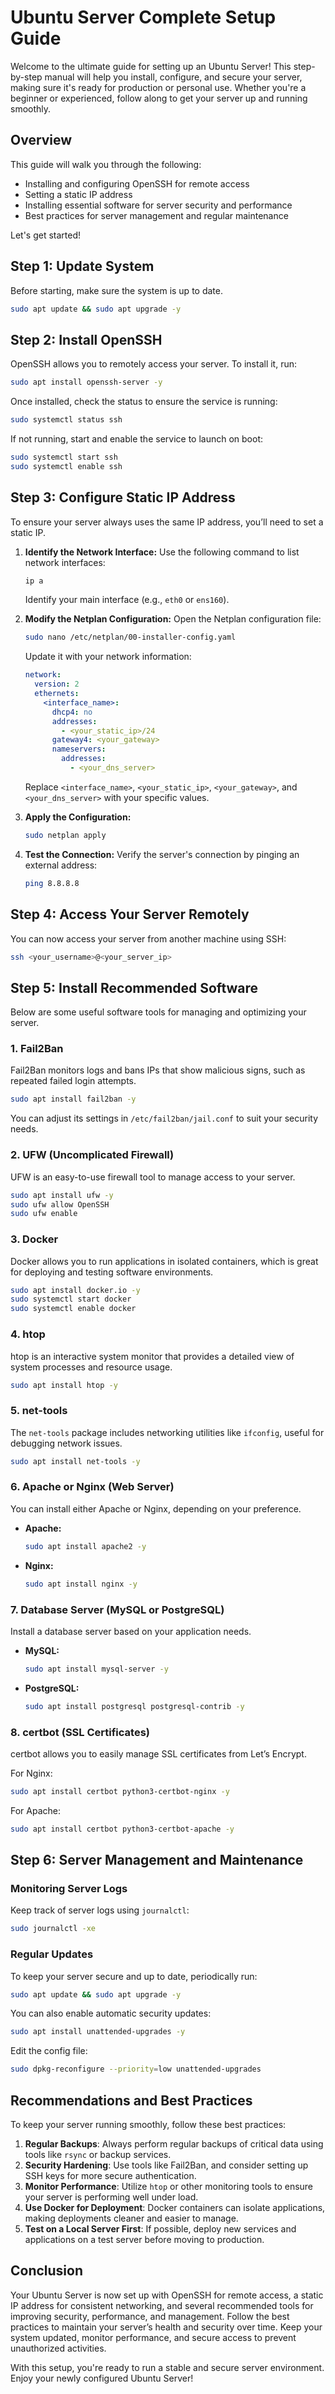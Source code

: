 
# Ubuntu Server Complete Setup Guide

Welcome to the ultimate guide for setting up an Ubuntu Server! This step-by-step manual will help you install, configure, and secure your server, making sure it's ready for production or personal use. Whether you're a beginner or experienced, follow along to get your server up and running smoothly.

## Overview

This guide will walk you through the following:

- Installing and configuring OpenSSH for remote access
- Setting a static IP address
- Installing essential software for server security and performance
- Best practices for server management and regular maintenance

Let's get started!

## Step 1: Update System

Before starting, make sure the system is up to date.

```bash
sudo apt update && sudo apt upgrade -y
```

## Step 2: Install OpenSSH

OpenSSH allows you to remotely access your server. To install it, run:

```bash
sudo apt install openssh-server -y
```

Once installed, check the status to ensure the service is running:

```bash
sudo systemctl status ssh
```

If not running, start and enable the service to launch on boot:

```bash
sudo systemctl start ssh
sudo systemctl enable ssh
```

## Step 3: Configure Static IP Address

To ensure your server always uses the same IP address, you’ll need to set a static IP.

1. **Identify the Network Interface:**
   Use the following command to list network interfaces:

   ```bash
   ip a
   ```

   Identify your main interface (e.g., `eth0` or `ens160`).

2. **Modify the Netplan Configuration:**
   Open the Netplan configuration file:

   ```bash
   sudo nano /etc/netplan/00-installer-config.yaml
   ```

   Update it with your network information:

   ```yaml
   network:
     version: 2
     ethernets:
       <interface_name>:
         dhcp4: no
         addresses:
           - <your_static_ip>/24
         gateway4: <your_gateway>
         nameservers:
           addresses:
             - <your_dns_server>
   ```

   Replace `<interface_name>`, `<your_static_ip>`, `<your_gateway>`, and `<your_dns_server>` with your specific values.

3. **Apply the Configuration:**

   ```bash
   sudo netplan apply
   ```

4. **Test the Connection:**
   Verify the server's connection by pinging an external address:

   ```bash
   ping 8.8.8.8
   ```

## Step 4: Access Your Server Remotely

You can now access your server from another machine using SSH:

```bash
ssh <your_username>@<your_server_ip>
```

## Step 5: Install Recommended Software

Below are some useful software tools for managing and optimizing your server.

### 1. **Fail2Ban**

Fail2Ban monitors logs and bans IPs that show malicious signs, such as repeated failed login attempts.

```bash
sudo apt install fail2ban -y
```

You can adjust its settings in `/etc/fail2ban/jail.conf` to suit your security needs.

### 2. **UFW (Uncomplicated Firewall)**

UFW is an easy-to-use firewall tool to manage access to your server.

```bash
sudo apt install ufw -y
sudo ufw allow OpenSSH
sudo ufw enable
```

### 3. **Docker**

Docker allows you to run applications in isolated containers, which is great for deploying and testing software environments.

```bash
sudo apt install docker.io -y
sudo systemctl start docker
sudo systemctl enable docker
```

### 4. **htop**

htop is an interactive system monitor that provides a detailed view of system processes and resource usage.

```bash
sudo apt install htop -y
```

### 5. **net-tools**

The `net-tools` package includes networking utilities like `ifconfig`, useful for debugging network issues.

```bash
sudo apt install net-tools -y
```

### 6. **Apache or Nginx (Web Server)**

You can install either Apache or Nginx, depending on your preference.

- **Apache:**

  ```bash
  sudo apt install apache2 -y
  ```

- **Nginx:**

  ```bash
  sudo apt install nginx -y
  ```

### 7. **Database Server (MySQL or PostgreSQL)**

Install a database server based on your application needs.

- **MySQL:**

  ```bash
  sudo apt install mysql-server -y
  ```

- **PostgreSQL:**

  ```bash
  sudo apt install postgresql postgresql-contrib -y
  ```

### 8. **certbot (SSL Certificates)**

certbot allows you to easily manage SSL certificates from Let’s Encrypt.

For Nginx:

```bash
sudo apt install certbot python3-certbot-nginx -y
```

For Apache:

```bash
sudo apt install certbot python3-certbot-apache -y
```

## Step 6: Server Management and Maintenance

### Monitoring Server Logs

Keep track of server logs using `journalctl`:

```bash
sudo journalctl -xe
```

### Regular Updates

To keep your server secure and up to date, periodically run:

```bash
sudo apt update && sudo apt upgrade -y
```

You can also enable automatic security updates:

```bash
sudo apt install unattended-upgrades -y
```

Edit the config file:

```bash
sudo dpkg-reconfigure --priority=low unattended-upgrades
```

## Recommendations and Best Practices

To keep your server running smoothly, follow these best practices:

1. **Regular Backups**: Always perform regular backups of critical data using tools like `rsync` or backup services.
2. **Security Hardening**: Use tools like Fail2Ban, and consider setting up SSH keys for more secure authentication. 
3. **Monitor Performance**: Utilize `htop` or other monitoring tools to ensure your server is performing well under load.
4. **Use Docker for Deployment**: Docker containers can isolate applications, making deployments cleaner and easier to manage.
5. **Test on a Local Server First**: If possible, deploy new services and applications on a test server before moving to production.

## Conclusion

Your Ubuntu Server is now set up with OpenSSH for remote access, a static IP address for consistent networking, and several recommended tools for improving security, performance, and management. Follow the best practices to maintain your server’s health and security over time. Keep your system updated, monitor performance, and secure access to prevent unauthorized activities.

With this setup, you're ready to run a stable and secure server environment. Enjoy your newly configured Ubuntu Server!
